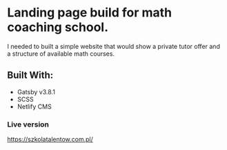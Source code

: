 <h1>Landing page build for math coaching school.</h1>
<p>I needed to built a simple website that would show a private tutor offer and a structure of available math courses.</p>
<h2>Built With:</h2>
  <ul>
    <li>Gatsby v3.8.1</li>
    <li>SCSS</li>
    <li>Netlify CMS</li>
  </ul>
<h3>Live version</h3>
<a href="https://szkolatalentow.com.pl/">https://szkolatalentow.com.pl/</a>
